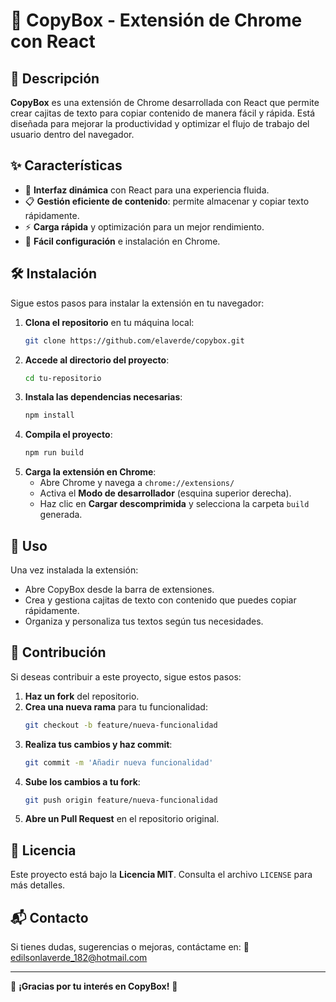 # 📌 CopyBox - Extensión de Chrome con React

## 📝 Descripción

**CopyBox** es una extensión de Chrome desarrollada con React que permite crear cajitas de texto para copiar contenido de manera fácil y rápida. Está diseñada para mejorar la productividad y optimizar el flujo de trabajo del usuario dentro del navegador.

## ✨ Características

- 🚀 **Interfaz dinámica** con React para una experiencia fluida.
- 📋 **Gestión eficiente de contenido**: permite almacenar y copiar texto rápidamente.
- ⚡ **Carga rápida** y optimización para un mejor rendimiento.
- 🔧 **Fácil configuración** e instalación en Chrome.

## 🛠 Instalación

Sigue estos pasos para instalar la extensión en tu navegador:

1. **Clona el repositorio** en tu máquina local:
   ```bash
   git clone https://github.com/elaverde/copybox.git
   ```
2. **Accede al directorio del proyecto**:
   ```bash
   cd tu-repositorio
   ```
3. **Instala las dependencias necesarias**:
   ```bash
   npm install
   ```
4. **Compila el proyecto**:
   ```bash
   npm run build
   ```
5. **Carga la extensión en Chrome**:
   - Abre Chrome y navega a `chrome://extensions/`
   - Activa el **Modo de desarrollador** (esquina superior derecha).
   - Haz clic en **Cargar descomprimida** y selecciona la carpeta `build` generada.

## 🎯 Uso

Una vez instalada la extensión:

- Abre CopyBox desde la barra de extensiones.
- Crea y gestiona cajitas de texto con contenido que puedes copiar rápidamente.
- Organiza y personaliza tus textos según tus necesidades.

## 🤝 Contribución

Si deseas contribuir a este proyecto, sigue estos pasos:

1. **Haz un fork** del repositorio.
2. **Crea una nueva rama** para tu funcionalidad:
   ```bash
   git checkout -b feature/nueva-funcionalidad
   ```
3. **Realiza tus cambios y haz commit**:
   ```bash
   git commit -m 'Añadir nueva funcionalidad'
   ```
4. **Sube los cambios a tu fork**:
   ```bash
   git push origin feature/nueva-funcionalidad
   ```
5. **Abre un Pull Request** en el repositorio original.

## 📜 Licencia

Este proyecto está bajo la **Licencia MIT**. Consulta el archivo `LICENSE` para más detalles.

## 📬 Contacto

Si tienes dudas, sugerencias o mejoras, contáctame en:
📧 [edilsonlaverde_182@hotmail.com](mailto:edilsonlaverde_182@hotmail.com)

---

🚀 **¡Gracias por tu interés en CopyBox!** 🎉

